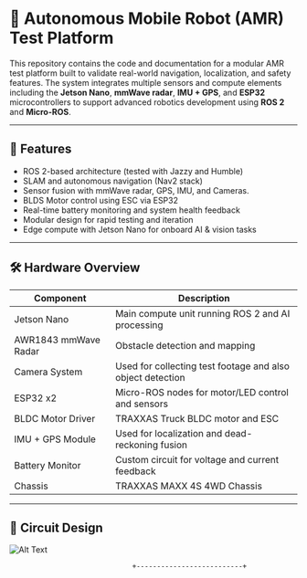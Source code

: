 # 🚗 Autonomous Mobile Robot (AMR) Test Platform

This repository contains the code and documentation for a modular AMR test platform built to validate real-world navigation, localization, and safety features. The system integrates multiple sensors and compute elements including the **Jetson Nano**, **mmWave radar**, **IMU + GPS**, and **ESP32** microcontrollers to support advanced robotics development using **ROS 2** and **Micro-ROS**.

---

## 📌 Features

- ROS 2-based architecture (tested with Jazzy and Humble)
- SLAM and autonomous navigation (Nav2 stack)
- Sensor fusion with mmWave radar, GPS, IMU, and Cameras.
- BLDS Motor control using ESC via ESP32
- Real-time battery monitoring and system health feedback
- Modular design for rapid testing and iteration
- Edge compute with Jetson Nano for onboard AI & vision tasks

---

## 🛠️ Hardware Overview

| Component            | Description                                         |
|---------------------|-----------------------------------------------------|
| Jetson Nano         | Main compute unit running ROS 2 and AI processing   |
| AWR1843 mmWave Radar| Obstacle detection and mapping                      |
| Camera System  | Used for collecting test footage and also object detection                      |
| ESP32 x2            | Micro-ROS nodes for motor/LED control and sensors   |
| BLDC Motor Driver     | TRAXXAS Truck BLDC motor and ESC           |
| IMU + GPS Module    | Used for localization and dead-reckoning fusion     |
| Battery Monitor     | Custom circuit for voltage and current feedback     |
| Chassis             | TRAXXAS MAXX 4S 4WD Chassis      |

---

## 🧠 Circuit Design
![Alt Text](relative/path/to/image.jpg)

                                  +--------------------------+
